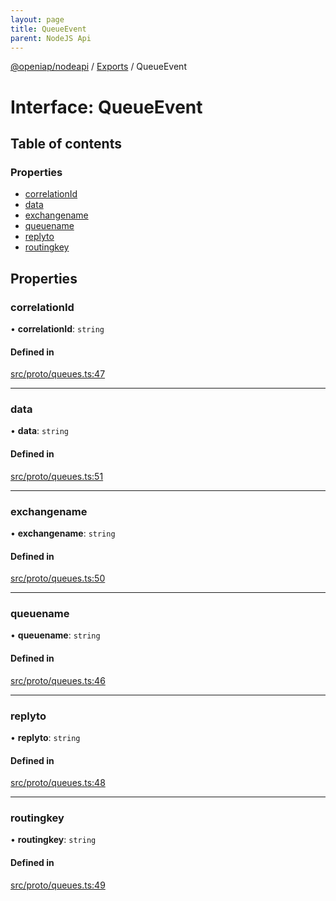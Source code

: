 ```yaml
---
layout: page
title: QueueEvent
parent: NodeJS Api
---
```

[@openiap/nodeapi](../README.md) / [Exports](../modules.md) / QueueEvent

# Interface: QueueEvent

## Table of contents

### Properties

- [correlationId](QueueEvent.md#correlationid)
- [data](QueueEvent.md#data)
- [exchangename](QueueEvent.md#exchangename)
- [queuename](QueueEvent.md#queuename)
- [replyto](QueueEvent.md#replyto)
- [routingkey](QueueEvent.md#routingkey)

## Properties

### correlationId

• **correlationId**: `string`

#### Defined in

[src/proto/queues.ts:47](https://github.com/openiap/nodeapi/blob/a6b5438/src/proto/queues.ts#L47)

___

### data

• **data**: `string`

#### Defined in

[src/proto/queues.ts:51](https://github.com/openiap/nodeapi/blob/a6b5438/src/proto/queues.ts#L51)

___

### exchangename

• **exchangename**: `string`

#### Defined in

[src/proto/queues.ts:50](https://github.com/openiap/nodeapi/blob/a6b5438/src/proto/queues.ts#L50)

___

### queuename

• **queuename**: `string`

#### Defined in

[src/proto/queues.ts:46](https://github.com/openiap/nodeapi/blob/a6b5438/src/proto/queues.ts#L46)

___

### replyto

• **replyto**: `string`

#### Defined in

[src/proto/queues.ts:48](https://github.com/openiap/nodeapi/blob/a6b5438/src/proto/queues.ts#L48)

___

### routingkey

• **routingkey**: `string`

#### Defined in

[src/proto/queues.ts:49](https://github.com/openiap/nodeapi/blob/a6b5438/src/proto/queues.ts#L49)
